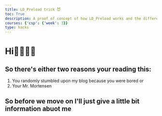 ```yaml
---
title: LD_Preload trick 😈
toc: True
description: A proof of concept of how LD_Preload works and the different caviots. Showcases our understanding of the linux bash shell and commands and takes it one step further to understand lower-level linux knowledge
courses: {'csp': {'week': 3}}
type: hacks
---
```


# Hi👋👋👋👋

## So there's either two reasons your reading this:
1. You randomly stumbled upon my blog because you were bored or
2. Your Mr. Mortensen 

## So before we move on I'll just give a little bit information abuot me 
